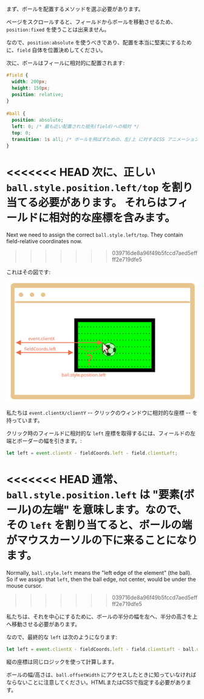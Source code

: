 
まず、ボールを配置するメソッドを選ぶ必要があります。

ページをスクロールすると、フィールドからボールを移動させるため、`position:fixed` を使うことは出来ません。

なので、`position:absolute` を使うべきであり、配置を本当に堅実にするために、`field` 自体を位置決めしてください。

次に、ボールはフィールに相対的に配置されます:

```css
#field {
  width: 200px;
  height: 150px;
  position: relative;
}

#ball {
  position: absolute;
  left: 0; /* 最も近い配置された祖先(field)への相対 */
  top: 0;
  transition: 1s all; /* ボールを飛ばずための、左/上 に対するCSS アニメーション */
}
```

<<<<<<< HEAD
次に、正しい `ball.style.position.left/top` を割り当てる必要があります。
それらはフィールドに相対的な座標を含みます。
=======
Next we need to assign the correct `ball.style.left/top`. They contain field-relative coordinates now.
>>>>>>> 039716de8a96f49b5fccd7aed5effff2e719dfe5

これはその図です:

![](move-ball-coords.svg)

私たちは `event.clientX/clientY` -- クリックのウィンドウに相対的な座標 -- を持っています。

クリック時のフィールドに相対的な `left` 座標を取得するには、フィールドの左端とボーダーの幅を引きます。:

```js
let left = event.clientX - fieldCoords.left - field.clientLeft;
```

<<<<<<< HEAD
通常、 `ball.style.position.left` は "要素(ボール)の左端" を意味します。なので、その `left` を割り当てると、ボールの端がマウスカーソルの下に来ることになります。
=======
Normally, `ball.style.left` means the "left edge of the element" (the ball). So if we assign that `left`, then the ball edge, not center, would be under the mouse cursor.
>>>>>>> 039716de8a96f49b5fccd7aed5effff2e719dfe5

私たちは、それを中心にするために、ボールの半分の幅を左へ、半分の高さを上へ移動させる必要があります。

なので、最終的な `left` は次のようになります:

```js
let left = event.clientX - fieldCoords.left - field.clientLeft - ball.offsetWidth/2;
```

縦の座標は同じロジックを使って計算します。

ボールの幅/高さは、`ball.offsetWidth` にアクセスしたときに知っていなければならないことに注意してください。HTMLまたはCSSで指定する必要があります。
